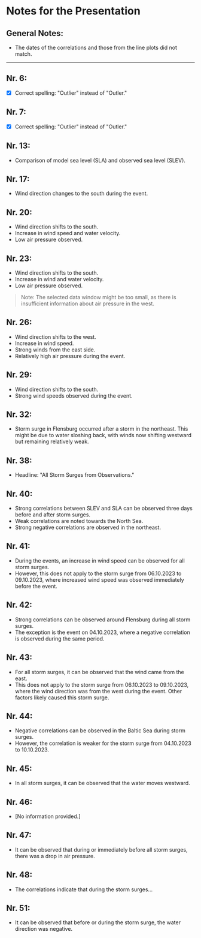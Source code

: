 # Notes for the Presentation

## General Notes:
- The dates of the correlations and those from the line plots did not match.

---

## Nr. 6:
- [x] Correct spelling: "Outlier" instead of "Outler."

## Nr. 7:
- [x] Correct spelling: "Outlier" instead of "Outler."

## Nr. 13:
- Comparison of model sea level (SLA) and observed sea level (SLEV).

## Nr. 17:
- Wind direction changes to the south during the event.

## Nr. 20:
- Wind direction shifts to the south.
- Increase in wind speed and water velocity.
- Low air pressure observed.

## Nr. 23:
- Wind direction shifts to the south.
- Increase in wind and water velocity.
- Low air pressure observed.

> Note: The selected data window might be too small, as there is insufficient information about air pressure in the west.

## Nr. 26:
- Wind direction shifts to the west.
- Increase in wind speed.
- Strong winds from the east side.
- Relatively high air pressure during the event.

## Nr. 29:
- Wind direction shifts to the south.
- Strong wind speeds observed during the event.

## Nr. 32:
- Storm surge in Flensburg occurred after a storm in the northeast. This might be due to water sloshing back, with winds now shifting westward but remaining relatively weak.

## Nr. 38:
- Headline: "All Storm Surges from Observations."

## Nr. 40:
- Strong correlations between SLEV and SLA can be observed three days before and after storm surges.
- Weak correlations are noted towards the North Sea.
- Strong negative correlations are observed in the northeast.

## Nr. 41:
- During the events, an increase in wind speed can be observed for all storm surges.
- However, this does not apply to the storm surge from 06.10.2023 to 09.10.2023, where increased wind speed was observed immediately before the event.

## Nr. 42:
- Strong correlations can be observed around Flensburg during all storm surges.
- The exception is the event on 04.10.2023, where a negative correlation is observed during the same period.

## Nr. 43:
- For all storm surges, it can be observed that the wind came from the east.
- This does not apply to the storm surge from 06.10.2023 to 09.10.2023, where the wind direction was from the west during the event. Other factors likely caused this storm surge.

## Nr. 44:
- Negative correlations can be observed in the Baltic Sea during storm surges.
- However, the correlation is weaker for the storm surge from 04.10.2023 to 10.10.2023.

## Nr. 45:
- In all storm surges, it can be observed that the water moves westward.

## Nr. 46:
- [No information provided.]

## Nr. 47:
- It can be observed that during or immediately before all storm surges, there was a drop in air pressure.

## Nr. 48:
- The correlations indicate that during the storm surges...

## Nr. 51:
- It can be observed that before or during the storm surge, the water direction was negative.